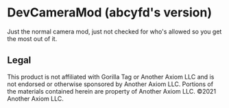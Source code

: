 # DevCameraMod (abcyfd's version)
Just the normal camera mod, just not checked for who's allowed so you get the most out of it.
## Legal 
This product is not affiliated with Gorilla Tag or Another Axiom LLC and is not endorsed or otherwise sponsored by Another Axiom LLC. Portions of the materials contained herein are property of Another Axiom LLC. ©2021 Another Axiom LLC.
